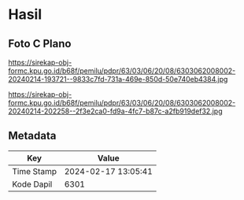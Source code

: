 # Hasil

## Foto C Plano

https://sirekap-obj-formc.kpu.go.id/b68f/pemilu/pdpr/63/03/06/20/08/6303062008002-20240214-193721--9833c7fd-731a-469e-850d-50e740eb4384.jpg

https://sirekap-obj-formc.kpu.go.id/b68f/pemilu/pdpr/63/03/06/20/08/6303062008002-20240214-202258--2f3e2ca0-fd9a-4fc7-b87c-a2fb919def32.jpg


## Metadata

| Key        | Value               |
| ---------- | ------------------- |
| Time Stamp | 2024-02-17 13:05:41 |
| Kode Dapil | 6301                |



